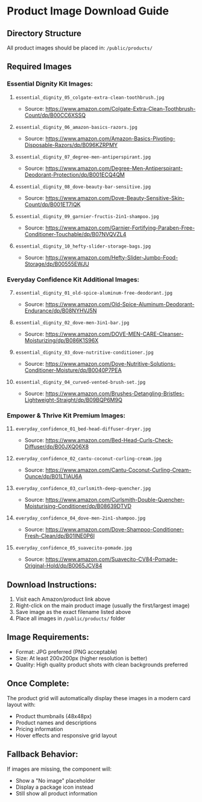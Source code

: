 # Product Image Download Guide

## Directory Structure
All product images should be placed in: `/public/products/`

## Required Images

### Essential Dignity Kit Images:
1. `essential_dignity_05_colgate-extra-clean-toothbrush.jpg`
   - Source: https://www.amazon.com/Colgate-Extra-Clean-Toothbrush-Count/dp/B00CC6XSSQ

2. `essential_dignity_06_amazon-basics-razors.jpg`  
   - Source: https://www.amazon.com/Amazon-Basics-Pivoting-Disposable-Razors/dp/B096KZRPMY

3. `essential_dignity_07_degree-men-antiperspirant.jpg`
   - Source: https://www.amazon.com/Degree-Men-Antiperspirant-Deodorant-Protection/dp/B001ECQ4QM

4. `essential_dignity_08_dove-beauty-bar-sensitive.jpg`
   - Source: https://www.amazon.com/Dove-Beauty-Sensitive-Skin-Count/dp/B001ET7IQK

5. `essential_dignity_09_garnier-fructis-2in1-shampoo.jpg`
   - Source: https://www.amazon.com/Garnier-Fortifying-Paraben-Free-Conditioner-Touchable/dp/B07NVQVZL4

6. `essential_dignity_10_hefty-slider-storage-bags.jpg`
   - Source: https://www.amazon.com/Hefty-Slider-Jumbo-Food-Storage/dp/B00555EWJU

### Everyday Confidence Kit Additional Images:
7. `essential_dignity_01_old-spice-aluminum-free-deodorant.jpg`
   - Source: https://www.amazon.com/Old-Spice-Aluminum-Deodorant-Endurance/dp/B08NYHVJ5N

8. `essential_dignity_02_dove-men-3in1-bar.jpg`
   - Source: https://www.amazon.com/DOVE-MEN-CARE-Cleanser-Moisturizing/dp/B086K1S96X

9. `essential_dignity_03_dove-nutritive-conditioner.jpg`
   - Source: https://www.amazon.com/Dove-Nutritive-Solutions-Conditioner-Moisture/dp/B0040P7PEA

10. `essential_dignity_04_curved-vented-brush-set.jpg`
    - Source: https://www.amazon.com/Brushes-Detangling-Bristles-Lightweight-Straight/dp/B09BQP6M9Q

### Empower & Thrive Kit Premium Images:
11. `everyday_confidence_01_bed-head-diffuser-dryer.jpg`
    - Source: https://www.amazon.com/Bed-Head-Curls-Check-Diffuser/dp/B00JXQ06X8

12. `everyday_confidence_02_cantu-coconut-curling-cream.jpg`
    - Source: https://www.amazon.com/Cantu-Coconut-Curling-Cream-Ounce/dp/B01LTIAU6A

13. `everyday_confidence_03_curlsmith-deep-quencher.jpg`
    - Source: https://www.amazon.com/Curlsmith-Double-Quencher-Moisturising-Conditioner/dp/B08639DTVD

14. `everyday_confidence_04_dove-men-2in1-shampoo.jpg`
    - Source: https://www.amazon.com/Dove-Shampoo-Conditioner-Fresh-Clean/dp/B01INE0P6I

15. `everyday_confidence_05_suavecito-pomade.jpg`
    - Source: https://www.amazon.com/Suavecito-CV84-Pomade-Original-Hold/dp/B0065JCV84

## Download Instructions:
1. Visit each Amazon/product link above
2. Right-click on the main product image (usually the first/largest image)
3. Save image as the exact filename listed above
4. Place all images in `/public/products/` folder

## Image Requirements:
- Format: JPG preferred (PNG acceptable)
- Size: At least 200x200px (higher resolution is better)
- Quality: High quality product shots with clean backgrounds preferred

## Once Complete:
The product grid will automatically display these images in a modern card layout with:
- Product thumbnails (48x48px)
- Product names and descriptions
- Pricing information
- Hover effects and responsive grid layout

## Fallback Behavior:
If images are missing, the component will:
- Show a "No image" placeholder
- Display a package icon instead
- Still show all product information